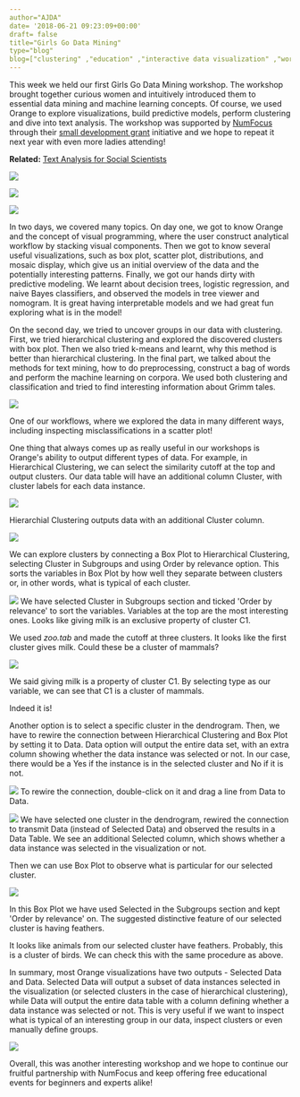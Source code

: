 ```yaml
---
author="AJDA"
date= '2018-06-21 09:23:09+00:00'
draft= false
title="Girls Go Data Mining"
type="blog"
blog=["clustering" ,"education" ,"interactive data visualization" ,"workshop"  ]
---
```


This week we held our first Girls Go Data Mining workshop. The workshop brought together curious women and intuitively introduced them to essential data mining and machine learning concepts. Of course, we used Orange to explore visualizations, build predictive models, perform clustering and dive into text analysis. The workshop was supported by [NumFocus](https://www.numfocus.org/) through their [small development grant](https://www.numfocus.org/programs/grants-sponsored-events) initiative and we hope to repeat it next year with even more ladies attending!


**Related:** [Text Analysis for Social Scientists](/blog/2017/06/09/workshop-text-analysis-for-social-scientists/)


![](/images/2018/06/punce1.jpg)

![](/images/2018/06/punce2.jpg)

![](/images/2018/06/punce3.jpg)

In two days, we covered many topics. On day one, we got to know Orange and the concept of visual programming, where the user construct analytical workflow by stacking visual components. Then we got to know several useful visualizations, such as box plot, scatter plot, distributions, and mosaic display, which give us an initial overview of the data and the potentially interesting patterns. Finally, we got our hands dirty with predictive modeling. We learnt about decision trees, logistic regression, and naive Bayes classifiers, and observed the models in tree viewer and nomogram. It is great having interpretable models and we had great fun exploring what is in the model!

On the second day, we tried to uncover groups in our data with clustering. First, we tried hierarchical clustering and explored the discovered clusters with box plot. Then we also tried k-means and learnt, why this method is better than hierarchical clustering. In the final part, we talked about the methods for text mining, how to do preprocessing, construct a bag of words and perform the machine learning on corpora. We used both clustering and classification and tried to find interesting information about Grimm tales.

![](/images/2018/06/Screen-Shot-2018-06-21-at-10.37.51.png)

One of our workflows, where we explored the data in many different ways, including inspecting misclassifications in a scatter plot!



One thing that always comes up as really useful in our workshops is Orange's ability to output different types of data. For example, in Hierarchical Clustering, we can select the similarity cutoff at the top and output clusters. Our data table will have an additional column Cluster, with cluster labels for each data instance.



![](/images/2018/06/Screen-Shot-2018-06-21-at-10.27.00.png)

Hierarchial Clustering outputs data with an additional Cluster column.



![](/images/2018/06/Screen-Shot-2018-06-21-at-10.23.14.png)

We can explore clusters by connecting a Box Plot to Hierarchical Clustering, selecting Cluster in Subgroups and using Order by relevance option. This sorts the variables in Box Plot by how well they separate between clusters or, in other words, what is typical of each cluster.

![](/images/2018/06/Screen-Shot-2018-06-21-at-10.23.10.png)
We have selected Cluster in Subgroups section and ticked 'Order by relevance' to sort the variables. Variables at the top are the most interesting ones. Looks like giving milk is an exclusive property of cluster C1.



We used _zoo.tab_ and made the cutoff at three clusters. It looks like the first cluster gives milk. Could these be a cluster of mammals?

![](/images/2018/06/Screen-Shot-2018-06-21-at-10.24.09.png)

We said giving milk is a property of cluster C1. By selecting type as our variable, we can see that C1 is a cluster of mammals.



Indeed it is!

Another option is to select a specific cluster in the dendrogram. Then, we have to rewire the connection between Hierarchical Clustering and Box Plot by setting it to Data. Data option will output the entire data set, with an extra column showing whether the data instance was selected or not. In our case, there would be a Yes if the instance is in the selected cluster and No if it is not.

![](/images/2018/06/Screen-Shot-2018-06-21-at-10.59.09.png)
To rewire the connection, double-click on it and drag a line from Data to Data.



![](/images/2018/06/Screen-Shot-2018-06-21-at-10.55.09.png)
We have selected one cluster in the dendrogram, rewired the connection to transmit Data (instead of Selected Data) and observed the results in a Data Table. We see an additional Selected column, which shows whether a data instance was selected in the visualization or not.



Then we can use Box Plot to observe what is particular for our selected cluster.

![](/images/2018/06/Screen-Shot-2018-06-21-at-10.55.28.png)

In this Box Plot we have used Selected in the Subgroups section and kept 'Order by relevance' on. The suggested distinctive feature of our selected cluster is having feathers.



It looks like animals from our selected cluster have feathers. Probably, this is a cluster of birds. We can check this with the same procedure as above.

In summary, most Orange visualizations have two outputs - Selected Data and Data. Selected Data will output a subset of data instances selected in the visualization (or selected clusters in the case of hierarchical clustering), while Data will output the entire data table with a column defining whether a data instance was selected or not. This is very useful if we want to inspect what is typical of an interesting group in our data, inspect clusters or even manually define groups.

![](/images/2018/06/Screen-Shot-2018-06-21-at-11.19.55.png)

Overall, this was another interesting workshop and we hope to continue our fruitful partnership with NumFocus and keep offering free educational events for beginners and experts alike!
